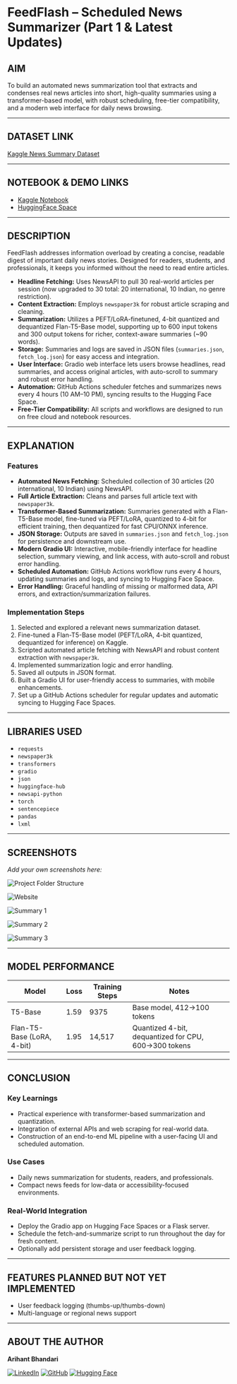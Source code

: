 # FeedFlash – Scheduled News Summarizer (Part 1 & Latest Updates)

## AIM

To build an automated news summarization tool that extracts and condenses real news articles into short, high-quality summaries using a transformer-based model, with robust scheduling, free-tier compatibility, and a modern web interface for daily news browsing.

---

## DATASET LINK

[Kaggle News Summary Dataset](https://www.kaggle.com/datasets/sbhatti/news-summarization)

---

## NOTEBOOK & DEMO LINKS

- [Kaggle Notebook](https://www.kaggle.com/code/arihantbhandari04/feedflash-model)
- [HuggingFace Space](https://huggingface.co/spaces/Arihant-Bhandari/FeedFlash)

---

## DESCRIPTION

FeedFlash addresses information overload by creating a concise, readable digest of important daily news stories. Designed for readers, students, and professionals, it keeps you informed without the need to read entire articles.

- **Headline Fetching:** Uses NewsAPI to pull 30 real-world articles per session (now upgraded to 30 total: 20 international, 10 Indian, no genre restriction).
- **Content Extraction:** Employs `newspaper3k` for robust article scraping and cleaning.
- **Summarization:** Utilizes a PEFT/LoRA-finetuned, 4-bit quantized and dequantized Flan-T5-Base model, supporting up to 600 input tokens and 300 output tokens for richer, context-aware summaries (~90 words).
- **Storage:** Summaries and logs are saved in JSON files (`summaries.json`, `fetch_log.json`) for easy access and integration.
- **User Interface:** Gradio web interface lets users browse headlines, read summaries, and access original articles, with auto-scroll to summary and robust error handling.
- **Automation:** GitHub Actions scheduler fetches and summarizes news every 4 hours (10 AM–10 PM), syncing results to the Hugging Face Space.
- **Free-Tier Compatibility:** All scripts and workflows are designed to run on free cloud and notebook resources.

---

## EXPLANATION

### Features

- **Automated News Fetching:** Scheduled collection of 30 articles (20 international, 10 Indian) using NewsAPI.
- **Full Article Extraction:** Cleans and parses full article text with `newspaper3k`.
- **Transformer-Based Summarization:** Summaries generated with a Flan-T5-Base model, fine-tuned via PEFT/LoRA, quantized to 4-bit for efficient training, then dequantized for fast CPU/ONNX inference.
- **JSON Storage:** Outputs are saved in `summaries.json` and `fetch_log.json` for persistence and downstream use.
- **Modern Gradio UI:** Interactive, mobile-friendly interface for headline selection, summary viewing, and link access, with auto-scroll and robust error handling.
- **Scheduled Automation:** GitHub Actions workflow runs every 4 hours, updating summaries and logs, and syncing to Hugging Face Space.
- **Error Handling:** Graceful handling of missing or malformed data, API errors, and extraction/summarization failures.

### Implementation Steps

1. Selected and explored a relevant news summarization dataset.
2. Fine-tuned a Flan-T5-Base model (PEFT/LoRA, 4-bit quantized, dequantized for inference) on Kaggle.
3. Scripted automated article fetching with NewsAPI and robust content extraction with `newspaper3k`.
4. Implemented summarization logic and error handling.
5. Saved all outputs in JSON format.
6. Built a Gradio UI for user-friendly access to summaries, with mobile enhancements.
7. Set up a GitHub Actions scheduler for regular updates and automatic syncing to Hugging Face Spaces.

---

## LIBRARIES USED

- `requests`
- `newspaper3k`
- `transformers`
- `gradio`
- `json`
- `huggingface-hub`
- `newsapi-python`
- `torch`
- `sentencepiece`
- `pandas`
- `lxml`

---

## SCREENSHOTS

*Add your own screenshots here:*

![Project Folder Structure](https://github.com/Arihant-Bhandari/PyVerse/blob/FeedFlash-2.0/Deep_Learning/FeedFlash/images/directory-structure.png)

![Website](https://github.com/Arihant-Bhandari/PyVerse/blob/FeedFlash-2.0/Deep_Learning/FeedFlash/images/hf-space.png)

![Summary 1](https://github.com/Arihant-Bhandari/PyVerse/blob/FeedFlash-2.0/Deep_Learning/FeedFlash/images/summary-1.png)

![Summary 2](https://github.com/Arihant-Bhandari/PyVerse/blob/FeedFlash-2.0/Deep_Learning/FeedFlash/images/summary-2.png)

![Summary 3](https://github.com/Arihant-Bhandari/PyVerse/blob/FeedFlash-2.0/Deep_Learning/FeedFlash/images/summary-3.png)

---

## MODEL PERFORMANCE

| Model                        | Loss  | Training Steps | Notes                                                   |
|------------------------------|-------|---------------|---------------------------------------------------------|
| T5-Base   | 1.59  | 9375        | Base model, 412→100 tokens    |
| Flan-T5-Base (LoRA, 4-bit)   | 1.95  | 14,517        | Quantized 4-bit, dequantized for CPU, 600→300 tokens    |

---

## CONCLUSION

### Key Learnings

- Practical experience with transformer-based summarization and quantization.
- Integration of external APIs and web scraping for real-world data.
- Construction of an end-to-end ML pipeline with a user-facing UI and scheduled automation.

### Use Cases

- Daily news summarization for students, readers, and professionals.
- Compact news feeds for low-data or accessibility-focused environments.

### Real-World Integration

- Deploy the Gradio app on Hugging Face Spaces or a Flask server.
- Schedule the fetch-and-summarize script to run throughout the day for fresh content.
- Optionally add persistent storage and user feedback logging.

---

## FEATURES PLANNED BUT NOT YET IMPLEMENTED

- User feedback logging (thumbs-up/thumbs-down)
- Multi-language or regional news support

---

## ABOUT THE AUTHOR

**Arihant Bhandari**

[![LinkedIn](https://img.shields.io/badge/linkedin-%230077B5.svg?style=for-the-badge&logo=linkedin&logoColor=white)](https://www.linkedin.com/in/arihant-bhandari/)
[![GitHub](https://img.shields.io/badge/GitHub-%23121011.svg?logo=github&logoColor=white)](https://github.com/Arihant-Bhandari)
[![Hugging Face](https://img.shields.io/badge/Hugging%20Face-FFD21E?logo=huggingface&logoColor=000)](https://huggingface.co/Arihant-Bhandari)